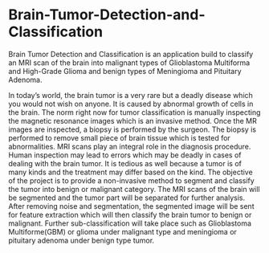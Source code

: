 # Brain-Tumor-Detection-and-Classification
Brain Tumor Detection and Classification is an application build to classify an MRI scan of the brain into malignant types of Glioblastoma Multiforma and High-Grade Glioma and benign types of Meningioma and Pituitary Adenoma.

In today’s world, the brain tumor is a very rare but a deadly disease which you would
not wish on anyone. It is caused by abnormal growth of cells in the brain. The norm
right now for tumor classification is manually inspecting the magnetic resonance images
which is an invasive method. Once the MR images are inspected, a biopsy is performed
by the surgeon. The biopsy is performed to remove small piece of brain tissue which
is tested for abnormalities. MRI scans play an integral role in the diagnosis procedure.
Human inspection may lead to errors which may be deadly in cases of dealing with the
brain tumor. It is tedious as well because a tumor is of many kinds and the treatment
may differ based on the kind. The objective of the project is to provide a non-invasive
method to segment and classify the tumor into benign or malignant category. The MRI
scans of the brain will be segmented and the tumor part will be separated for further
analysis. After removing noise and segmentation, the segmented image will be sent
for feature extraction which will then classify the brain tumor to benign or malignant.
Further sub-classification will take place such as Glioblastoma Multiforme(GBM) or
glioma under malignant type and meningioma or pituitary adenoma under benign type
tumor.
